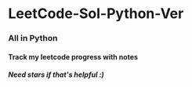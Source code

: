 # LeetCode-Sol-Python-Ver

### All in Python
#### Track my leetcode progress with notes
##### Need stars if that's helpful :)
